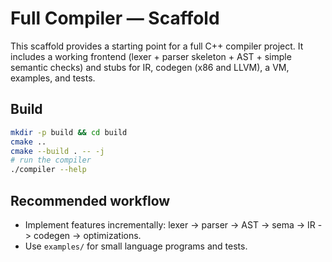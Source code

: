 # Full Compiler — Scaffold


This scaffold provides a starting point for a full C++ compiler project. It includes a working frontend (lexer + parser skeleton + AST + simple semantic checks) and stubs for IR, codegen (x86 and LLVM), a VM, examples, and tests.


## Build
```bash
mkdir -p build && cd build
cmake ..
cmake --build . -- -j
# run the compiler
./compiler --help
```


## Recommended workflow
- Implement features incrementally: lexer -> parser -> AST -> sema -> IR -> codegen -> optimizations.
- Use `examples/` for small language programs and tests.